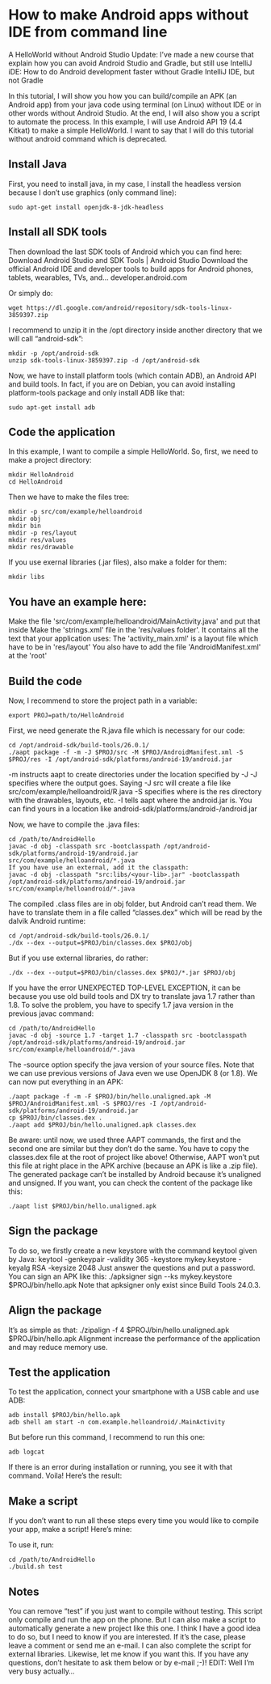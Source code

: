 # How to make Android apps without IDE from command line
A HelloWorld without Android Studio
Update: I’ve made a new course that explain how you can avoid Android Studio and Gradle, but still use IntelliJ iDE:
How to do Android development faster without Gradle
IntelliJ IDE, but not Gradle

In this tutorial, I will show you how you can build/compile an APK (an Android app) from your java code using terminal (on Linux) without IDE or in other words without Android Studio. At the end, I will also show you a script to automate the process. In this example, I will use Android API 19 (4.4 Kitkat) to make a simple HelloWorld. I want to say that I will do this tutorial without android command which is deprecated.

## Install Java
First, you need to install java, in my case, I install the headless version because I don’t use graphics (only command line):
~~~
sudo apt-get install openjdk-8-jdk-headless
~~~
## Install all SDK tools
Then download the last SDK tools of Android which you can find here:
Download Android Studio and SDK Tools | Android Studio
Download the official Android IDE and developer tools to build apps for Android phones, tablets, wearables, TVs, and…
developer.android.com

Or simply do:
~~~
wget https://dl.google.com/android/repository/sdk-tools-linux-3859397.zip
~~~
I recommend to unzip it in the /opt directory inside another directory that we will call “android-sdk”:
~~~
mkdir -p /opt/android-sdk
unzip sdk-tools-linux-3859397.zip -d /opt/android-sdk
~~~
Now, we have to install platform tools (which contain ADB), an Android API and build tools.
In fact, if you are on Debian, you can avoid installing platform-tools package and only install ADB like that:
~~~
sudo apt-get install adb
~~~
## Code the application
In this example, I want to compile a simple HelloWorld. So, first, we need to make a project directory:
~~~
mkdir HelloAndroid
cd HelloAndroid
~~~
Then we have to make the files tree:
~~~
mkdir -p src/com/example/helloandroid
mkdir obj
mkdir bin
mkdir -p res/layout
mkdir res/values
mkdir res/drawable
~~~
If you use exernal libraries (.jar files), also make a folder for them:
~~~
mkdir libs
~~~

## You have an example here:

Make the file 'src/com/example/helloandroid/MainActivity.java' and put that inside
Make the 'strings.xml' file in the 'res/values folder'. It contains all the text that your application uses:
The 'activity_main.xml' is a layout file which have to be in 'res/layout'
You also have to add the file 'AndroidManifest.xml' at the 'root'

## Build the code
Now, I recommend to store the project path in a variable:
~~~
export PROJ=path/to/HelloAndroid
~~~
First, we need generate the R.java file which is necessary for our code:
~~~
cd /opt/android-sdk/build-tools/26.0.1/
./aapt package -f -m -J $PROJ/src -M $PROJ/AndroidManifest.xml -S $PROJ/res -I /opt/android-sdk/platforms/android-19/android.jar
~~~
-m instructs aapt to create directories under the location specified by -J
-J specifies where the output goes. Saying -J src will create a file like src/com/example/helloandroid/R.java
-S specifies where is the res directory with the drawables, layouts, etc.
-I tells aapt where the android.jar is. You can find yours in a location like android-sdk/platforms/android-<API level>/android.jar

Now, we have to compile the .java files:
~~~
cd /path/to/AndroidHello
javac -d obj -classpath src -bootclasspath /opt/android-sdk/platforms/android-19/android.jar src/com/example/helloandroid/*.java
If you have use an external, add it the classpath:
javac -d obj -classpath "src:libs/<your-lib>.jar" -bootclasspath /opt/android-sdk/platforms/android-19/android.jar src/com/example/helloandroid/*.java
~~~
The compiled .class files are in obj folder, but Android can’t read them. We have to translate them in a file called “classes.dex” which will be read by the dalvik Android runtime:
~~~
cd /opt/android-sdk/build-tools/26.0.1/
./dx --dex --output=$PROJ/bin/classes.dex $PROJ/obj
~~~
But if you use external libraries, do rather:
~~~
./dx --dex --output=$PROJ/bin/classes.dex $PROJ/*.jar $PROJ/obj
~~~
If you have the error UNEXPECTED TOP-LEVEL EXCEPTION, it can be because you use old build tools and DX try to translate java 1.7 rather than 1.8. To solve the problem, you have to specify 1.7 java version in the previous javac command:
~~~
cd /path/to/AndroidHello
javac -d obj -source 1.7 -target 1.7 -classpath src -bootclasspath /opt/android-sdk/platforms/android-19/android.jar src/com/example/helloandroid/*.java
~~~
The -source option specify the java version of your source files. Note that we can use previous versions of Java even we use OpenJDK 8 (or 1.8).
We can now put everything in an APK:
~~~
./aapt package -f -m -F $PROJ/bin/hello.unaligned.apk -M $PROJ/AndroidManifest.xml -S $PROJ/res -I /opt/android-sdk/platforms/android-19/android.jar
cp $PROJ/bin/classes.dex .
./aapt add $PROJ/bin/hello.unaligned.apk classes.dex
~~~
Be aware: until now, we used three AAPT commands, the first and the second one are similar but they don’t do the same. You have to copy the classes.dex file at the root of project like above! Otherwise, AAPT won’t put this file at right place in the APK archive (because an APK is like a .zip file).
The generated package can’t be installed by Android because it’s unaligned and unsigned.
If you want, you can check the content of the package like this:
~~~
./aapt list $PROJ/bin/hello.unaligned.apk
~~~
## Sign the package
To do so, we firstly create a new keystore with the command keytool given by Java:
keytool -genkeypair -validity 365 -keystore mykey.keystore -keyalg RSA -keysize 2048
Just answer the questions and put a password.
You can sign an APK like this:
./apksigner sign --ks mykey.keystore $PROJ/bin/hello.apk
Note that apksigner only exist since Build Tools 24.0.3.
## Align the package
It’s as simple as that:
./zipalign -f 4 $PROJ/bin/hello.unaligned.apk $PROJ/bin/hello.apk
Alignment increase the performance of the application and may reduce memory use.
## Test the application
To test the application, connect your smartphone with a USB cable and use ADB:
~~~
adb install $PROJ/bin/hello.apk
adb shell am start -n com.example.helloandroid/.MainActivity
~~~
But before run this command, I recommend to run this one:
~~~
adb logcat
~~~
If there is an error during installation or running, you see it with that command.
Voila! Here’s the result:

## Make a script
If you don’t want to run all these steps every time you would like to compile your app, make a script! Here’s mine:

To use it, run:
~~~
cd /path/to/AndroidHello
./build.sh test
~~~
## Notes
You can remove “test” if you just want to compile without testing.
This script only compile and run the app on the phone. But I can also make a script to automatically generate a new project like this one. I think I have a good idea to do so, but I need to know if you are interested. If it’s the case, please leave a comment or send me an e-mail.
I can also complete the script for external libraries. Likewise, let me know if you want this.
If you have any questions, don’t hesitate to ask them below or by e-mail ;-)! EDIT: Well I’m very busy actually…